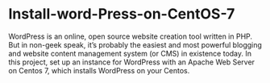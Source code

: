 # Install-word-Press-on-CentOS-7
WordPress is an online, open source website creation tool written in PHP.  But in non-geek speak, it’s probably the easiest and most powerful blogging and website  content management system (or CMS) in existence today. In this project, set up an  instance for WordPress with an Apache Web Server on Centos 7, which installs  WordPress on your Centos.
